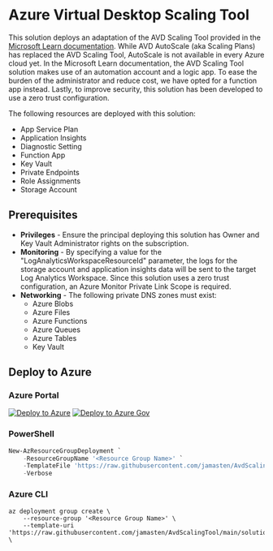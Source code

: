 # Azure Virtual Desktop Scaling Tool

This solution deploys an adaptation of the AVD Scaling Tool provided in the [Microsoft Learn documentation](https://docs.microsoft.com/azure/virtual-desktop/set-up-scaling-script). While AVD AutoScale (aka Scaling Plans) has replaced the AVD Scaling Tool, AutoScale is not available in every Azure cloud yet. In the Microsoft Learn documentation, the AVD Scaling Tool solution makes use of an automation account and a logic app. To ease the burden of the administrator and reduce cost, we have opted for a function app instead. Lastly, to improve security, this solution has been developed to use a zero trust configuration.

The following resources are deployed with this solution:

* App Service Plan
* Application Insights
* Diagnostic Setting
* Function App
* Key Vault
* Private Endpoints
* Role Assignments
* Storage Account

## Prerequisites

* **Privileges** - Ensure the principal deploying this solution has Owner and Key Vault Administrator rights on the subscription.
* **Monitoring** - By specifying a value for the "LogAnalyticsWorkspaceResourceId" parameter, the logs for the storage account and application insights data will be sent to the target Log Analytics Workspace. Since this solution uses a zero trust configuration, an Azure Monitor Private Link Scope is required.
* **Networking** - The following private DNS zones must exist:
  * Azure Blobs
  * Azure Files
  * Azure Functions
  * Azure Queues
  * Azure Tables
  * Key Vault

## Deploy to Azure

### Azure Portal

[![Deploy to Azure](https://aka.ms/deploytoazurebutton)](https://portal.azure.com/#blade/Microsoft_Azure_CreateUIDef/CustomDeploymentBlade/uri/https%3A%2F%2Fraw.githubusercontent.com%2Fjamasten%2FAvdScalingTool%2Fmain%2Fsolution.json/uiFormDefinitionUri/https%3A%2F%2Fraw.githubusercontent.com%2Fjamasten%2FAvdScalingTool%2Fmain%2FuiDefinition.json)
[![Deploy to Azure Gov](https://aka.ms/deploytoazuregovbutton)](https://portal.azure.us/#blade/Microsoft_Azure_CreateUIDef/CustomDeploymentBlade/uri/https%3A%2F%2Fraw.githubusercontent.com%2Fjamasten%2FAvdScalingTool%2Fmain%2Fsolution.json/uiFormDefinitionUri/https%3A%2F%2Fraw.githubusercontent.com%2Fjamasten%2FAvdScalingTool%2Fmain%2FuiDefinition.json)

### PowerShell

````powershell
New-AzResourceGroupDeployment `
    -ResourceGroupName '<Resource Group Name>' `
    -TemplateFile 'https://raw.githubusercontent.com/jamasten/AvdScalingTool/main/solution.json' `
    -Verbose
````

### Azure CLI

````cli
az deployment group create \
    --resource-group '<Resource Group Name>' \
    --template-uri 'https://raw.githubusercontent.com/jamasten/AvdScalingTool/main/solution.json' \
````
